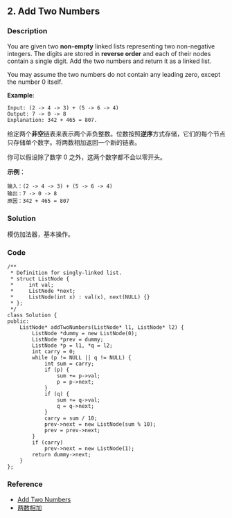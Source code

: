 ## 2. Add Two Numbers

### Description

You are given two **non-empty** linked lists representing two non-negative integers. The digits are stored in **reverse order** and each of their nodes contain a single digit. Add the two numbers and return it as a linked list.

You may assume the two numbers do not contain any leading zero, except the number 0 itself.

**Example**:

```
Input: (2 -> 4 -> 3) + (5 -> 6 -> 4)
Output: 7 -> 0 -> 8
Explanation: 342 + 465 = 807.
```

给定两个**非空**链表来表示两个非负整数。位数按照**逆序**方式存储，它们的每个节点只存储单个数字。将两数相加返回一个新的链表。

你可以假设除了数字 0 之外，这两个数字都不会以零开头。

**示例**：

```
输入：(2 -> 4 -> 3) + (5 -> 6 -> 4)
输出：7 -> 0 -> 8
原因：342 + 465 = 807
```

### Solution

模仿加法器，基本操作。

### Code

~~~
/**
 * Definition for singly-linked list.
 * struct ListNode {
 *     int val;
 *     ListNode *next;
 *     ListNode(int x) : val(x), next(NULL) {}
 * };
 */
class Solution {
public:
    ListNode* addTwoNumbers(ListNode* l1, ListNode* l2) {
        ListNode *dummy = new ListNode(0);
        ListNode *prev = dummy;
        ListNode *p = l1, *q = l2;
        int carry = 0;
        while (p != NULL || q != NULL) {
            int sum = carry;
            if (p) {
                sum += p->val;
                p = p->next;
            }
            if (q) {
                sum += q->val;
                q = q->next;
            }
            carry = sum / 10;
            prev->next = new ListNode(sum % 10);
            prev = prev->next;
        }
        if (carry)
            prev->next = new ListNode(1);
        return dummy->next;
    }
};
~~~

### Reference

- [Add Two Numbers](https://leetcode.com/problems/add-two-numbers/description/)
- [两数相加](https://leetcode-cn.com/problems/add-two-numbers/description/)